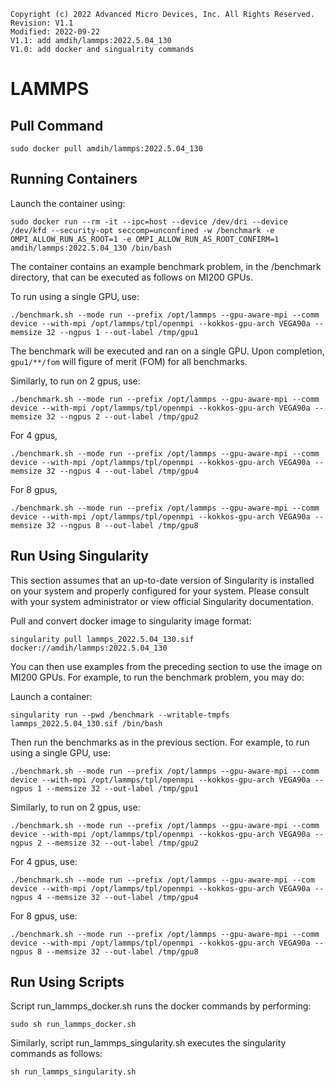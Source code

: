 ```
Copyright (c) 2022 Advanced Micro Devices, Inc. All Rights Reserved.
Revision: V1.1
Modified: 2022-09-22
V1.1: add amdih/lammps:2022.5.04_130
V1.0: add docker and singualrity commands 
```

# LAMMPS

## Pull Command

```
sudo docker pull amdih/lammps:2022.5.04_130
```

## Running Containers
Launch the container using:
```
sudo docker run --rm -it --ipc=host --device /dev/dri --device /dev/kfd --security-opt seccomp=unconfined -w /benchmark -e OMPI_ALLOW_RUN_AS_ROOT=1 -e OMPI_ALLOW_RUN_AS_ROOT_CONFIRM=1 amdih/lammps:2022.5.04_130 /bin/bash
```
The container contains an example benchmark problem, in the /benchmark directory, that can be executed as follows on MI200 GPUs.

To run using a single GPU, use:
```
./benchmark.sh --mode run --prefix /opt/lammps --gpu-aware-mpi --comm device --with-mpi /opt/lammps/tpl/openmpi --kokkos-gpu-arch VEGA90a --memsize 32 --ngpus 1 --out-label /tmp/gpu1
```
The benchmark will be executed and ran on a single GPU. Upon completion, `gpu1/**/fom` will figure of merit (FOM) for all benchmarks.

Similarly, to run on 2 gpus, use:
```
./benchmark.sh --mode run --prefix /opt/lammps --gpu-aware-mpi --comm device --with-mpi /opt/lammps/tpl/openmpi --kokkos-gpu-arch VEGA90a --memsize 32 --ngpus 2 --out-label /tmp/gpu2
```
For 4 gpus,
```
./benchmark.sh --mode run --prefix /opt/lammps --gpu-aware-mpi --comm device --with-mpi /opt/lammps/tpl/openmpi --kokkos-gpu-arch VEGA90a --memsize 32 --ngpus 4 --out-label /tmp/gpu4
```
For 8 gpus,
```
./benchmark.sh --mode run --prefix /opt/lammps --gpu-aware-mpi --comm device --with-mpi /opt/lammps/tpl/openmpi --kokkos-gpu-arch VEGA90a --memsize 32 --ngpus 8 --out-label /tmp/gpu8
```

## Run Using Singularity

This section assumes that an up-to-date version of Singularity is installed on your system and properly configured for your system. Please consult with your system administrator or view official Singularity documentation.

Pull and convert docker image to singularity image format:
```
singularity pull lammps_2022.5.04_130.sif docker://amdih/lammps:2022.5.04_130
```
You can then use examples from the preceding section to use the image on MI200 GPUs. For example, to run the benchmark problem, you may do:

Launch a container:
```
singularity run --pwd /benchmark --writable-tmpfs lammps_2022.5.04_130.sif /bin/bash
```
Then run the benchmarks as in the previous section. For example, to run using a single GPU, use:
```
./benchmark.sh --mode run --prefix /opt/lammps --gpu-aware-mpi --comm device --with-mpi /opt/lammps/tpl/openmpi --kokkos-gpu-arch VEGA90a --ngpus 1 --memsize 32 --out-label /tmp/gpu1
```
Similarly, to run on 2 gpus, use:
```
./benchmark.sh --mode run --prefix /opt/lammps --gpu-aware-mpi --comm device --with-mpi /opt/lammps/tpl/openmpi --kokkos-gpu-arch VEGA90a --ngpus 2 --memsize 32 --out-label /tmp/gpu2
```
For 4 gpus, use:
```
./benchmark.sh --mode run --prefix /opt/lammps --gpu-aware-mpi --com device --with-mpi /opt/lammps/tpl/openmpi --kokkos-gpu-arch VEGA90a --ngpus 4 --memsize 32 --out-label /tmp/gpu4
```
For 8 gpus, use:
```
./benchmark.sh --mode run --prefix /opt/lammps --gpu-aware-mpi --comm device --with-mpi /opt/lammps/tpl/openmpi --kokkos-gpu-arch VEGA90a --ngpus 8 --memsize 32 --out-label /tmp/gpu8
```
## Run Using Scripts
Script run_lammps_docker.sh runs the docker commands by performing:
```
sudo sh run_lammps_docker.sh
```
Similarly, script run_lammps_singularity.sh executes the singularity commands as follows:
```
sh run_lammps_singularity.sh
```
